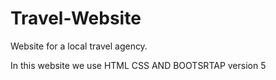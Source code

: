 # Travel-Website
Website for a local travel agency.

In this website we use HTML CSS AND BOOTSRTAP version 5
